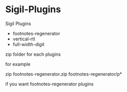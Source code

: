# Sigil-Plugins
Sigil Plugins

- footnotes-regenerator
- vertical-rtl
- full-width-digit

zip folder for each plugins

for example

zip footnotes-regenerator.zip footnotes-regenerator/p*

if you want footnotes-regenerator plugins
